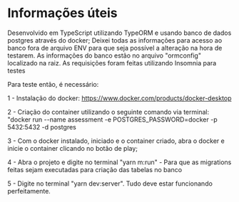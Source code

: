 <h1>Informações úteis</h1>

Desenvolvido em TypeScript utilizando TypeORM e usando banco de dados postgres através do docker;
Deixei todas as informações para acesso ao banco fora de arquivo ENV para que seja possível a alteração na hora de testarem.
As informações do banco estão no arquivo "ormconfig" localizado na raiz.
As requisições foram feitas utilizando Insomnia para testes

Para teste então, é necessário:

1 - Instalação do docker: https://www.docker.com/products/docker-desktop

2 - Criação do container utilizando o seguinte comando via terminal:
"docker run --name assessment -e POSTGRES_PASSWORD=docker -p 5432:5432 -d postgres

3 - Com o docker instalado, iniciado e o container criado, abra o docker e inicie o container clicando no botão de play;

4 - Abra o projeto e digite no terminal "yarn m:run" - Para que as migrations feitas sejam executadas para criação das tabelas no banco

5 - Digite no terminal "yarn dev:server". Tudo deve estar funcionando perfeitamente.
